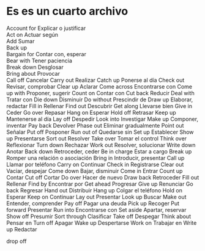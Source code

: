 <h1>Es es un cuarto archivo</h1>

Account for	Explicar o justificar<br>
Act on	Actuar según<br>
Add 	Sumar<br>
Back up	<br>
Bargain for	Contar con, esperar<br>
Bear with	Tener paciencia<br>
Break down	Desglosar<br>
Bring about	Provocar<br>
Call off	Cancelar
Carry out	Realizar
Catch up	Ponerse al día
Check out	Revisar, comprobar
Clear up	Aclarar
Come across	Encontrarse con
Come up with	Proponer, sugerir
Count on	Contar con
Cut back	Reducir
Deal with	Tratar con
Die down	Disminuir
Do without	Prescindir de
Draw up	Elaborar, redactar
Fill in	Rellenar
Find out	Descubrir
Get along	Llevarse bien
Give in	Ceder
Go over	Repasar
Hang on	Esperar
Hold off	Retrasar
Keep up	Mantenerse al día
Lay off	Despedir
Look into	Investigar
Make up	Componer, inventar
Pay back	Devolver
Phase out	Eliminar gradualmente
Point out	Señalar
Put off	Posponer
Run out of	Quedarse sin
Set up	Establecer
Show up	Presentarse
Sort out	Resolver
Take over	Tomar el control
Think over	Reflexionar
Turn down	Rechazar
Work out	Resolver, solucionar
Write down	Anotar
Back down	Retroceder, ceder
Be in charge	Estar a cargo
Break up	Romper una relación o asociación
Bring in	Introducir, presentar
Call up	Llamar por teléfono
Carry on	Continuar
Check in	Registrarse
Clear out	Vaciar, despejar
Come down	Bajar, disminuir
Come in	Entrar
Count up	Contar
Cut off	Cortar
Do over	Hacer de nuevo
Draw back	Retroceder
Fill out	Rellenar
Find by	Encontrar por
Get ahead	Progresar
Give up	Renunciar
Go back	Regresar
Hand out	Distribuir
Hang up	Colgar el teléfono
Hold on	Esperar
Keep on	Continuar
Lay out	Presentar
Look up	Buscar
Make out	Entender, comprender
Pay off	Pagar una deuda
Pick up	Recoger
Put forward	Presentar
Run into	Encontrarse con
Set aside	Apartar, reservar
Show off	Presumir
Sort through	Clasificar
Take off	Despegar
Think about	Pensar en
Turn off	Apagar
Wake up	Despertarse
Work on	Trabajar en
Write up	Redactar


drop off
